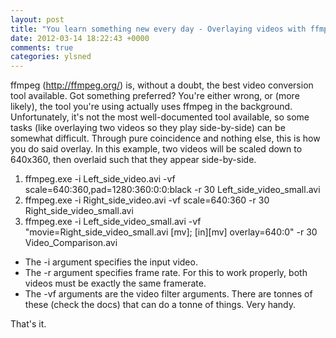 ```yaml
---
layout: post
title: "You learn something new every day - Overlaying videos with ffmpeg"
date: 2012-03-14 18:22:43 +0000
comments: true
categories: ylsned
---
```


ffmpeg (http://ffmpeg.org/) is, without a doubt, the best video conversion tool available. Got something preferred? You're either wrong, or (more likely), the tool you're using actually uses ffmpeg in the background. Unfortunately, it's not the most well-documented tool available, so some tasks (like overlaying two videos so they play side-by-side) can be somewhat difficult. Through pure coincidence and nothing else, this is how you do said overlay. In this example, two videos will be scaled down to 640x360, then overlaid such that they appear side-by-side.
1. ffmpeg.exe -i Left_side_video.avi -vf scale=640:360,pad=1280:360:0:0:black -r 30 Left_side_video_small.avi
2. ffmpeg.exe -i Right_side_video.avi -vf scale=640:360 -r 30 Right_side_video_small.avi
3. ffmpeg.exe -i Left_side_video_small.avi -vf "movie=Right_side_video_small.avi [mv]; [in][mv] overlay=640:0" -r 30 Video_Comparison.avi

* The -i argument specifies the input video.
* The -r argument specifies frame rate. For this to work properly, both videos must be exactly the same framerate.
* The -vf arguments are the video filter arguments. There are tonnes of these (check the docs) that can do a tonne of things. Very handy.

That's it.